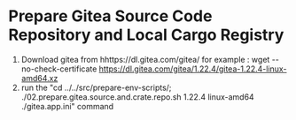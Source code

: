 # Prepare Gitea Source Code Repository and Local Cargo Registry

1. Download gitea from hhttps://dl.gitea.com/gitea/
   for example :  wget --no-check-certificate  https://dl.gitea.com/gitea/1.22.4/gitea-1.22.4-linux-amd64.xz
2. run the "cd ../../src/prepare-env-scripts/; ./02.prepare.gitea.source.and.crate.repo.sh 1.22.4 linux-amd64 ./gitea.app.ini" command



